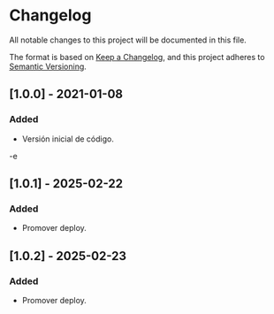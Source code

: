 # Changelog
All notable changes to this project will be documented in this file.

The format is based on [Keep a Changelog](https://keepachangelog.com/en/1.0.0/),
and this project adheres to [Semantic Versioning](https://semver.org/spec/v2.0.0.html).

## [1.0.0] - 2021-01-08
### Added
- Versión inicial de código.

-e 
## [1.0.1] - 2025-02-22
### Added
- Promover deploy.

## [1.0.2] - 2025-02-23
### Added
- Promover deploy.
